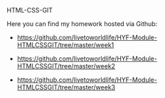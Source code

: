HTML-CSS-GIT

Here you can find my homework hosted via Github:

* https://github.com/livetoworldlife/HYF-Module-HTMLCSSGIT/tree/master/week1

* https://github.com/livetoworldlife/HYF-Module-HTMLCSSGIT/tree/master/week2

* https://github.com/livetoworldlife/HYF-Module-HTMLCSSGIT/tree/master/week3
